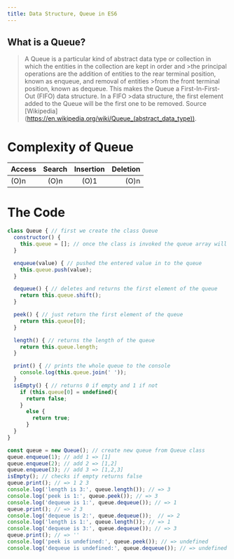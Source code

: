 ```yaml
---
title: Data Structure, Queue in ES6
---
```

## What is a Queue?
>A Queue is a particular kind of abstract data type or collection in which the entities in the collection are kept in order and >the principal operations are the addition of entities to the rear terminal position, known as enqueue, and removal of entities >from the front terminal position, known as dequeue. This makes the Queue a First-In-First-Out (FIFO) data structure. In a FIFO >data structure, the first element added to the Queue will be the first one to be removed. Source [Wikipedia]
>(https://en.wikipedia.org/wiki/Queue_(abstract_data_type)).

# Complexity of Queue
| Access        | Search        | Insertion  | Deletion |
| ------------- |:-------------:| :---------:|---------:|
| (O)n          |       (O)n    | (O)1       |  (O)n    |


# The Code

```javascript
class Queue { // first we create the class Queue
  constructor() {
    this.queue = []; // once the class is invoked the queue array will be created
  }

  enqueue(value) { // pushed the entered value in to the queue
    this.queue.push(value);
  }

  dequeue() { // deletes and returns the first element of the queue 
    return this.queue.shift();
  }

  peek() { // just return the first element of the queue
    return this.queue[0];
  }

  length() { // returns the length of the queue
    return this.queue.length;
  }

  print() { // prints the whole queue to the console 
    console.log(this.queue.join(' '));
  }
  isEmpty() { // returns 0 if empty and 1 if not
    if (this.queue[0] = undefined){
      return false;
    }
      else {
        return true;
      }
  }
}

const queue = new Queue(); // create new queue from Queue class
queue.enqueue(1); // add 1 => [1]
queue.enqueue(2); // add 2 => [1,2]
queue.enqueue(3); // add 3 => [1,2,3]
isEmpty(); // checks if empty returns false 
queue.print(); // => 1 2 3
console.log('length is 3:', queue.length()); // => 3
console.log('peek is 1:', queue.peek()); // => 3
console.log('dequeue is 1:', queue.dequeue()); // => 1
queue.print(); // => 2 3
console.log('dequeue is 2:', queue.dequeue());  // => 2
console.log('length is 1:', queue.length()); // => 1
console.log('dequeue is 3:', queue.dequeue()); // => 3
queue.print(); // => ''
console.log('peek is undefined:', queue.peek()); // => undefined
console.log('dequeue is undefined:', queue.dequeue()); // => undefined
```
